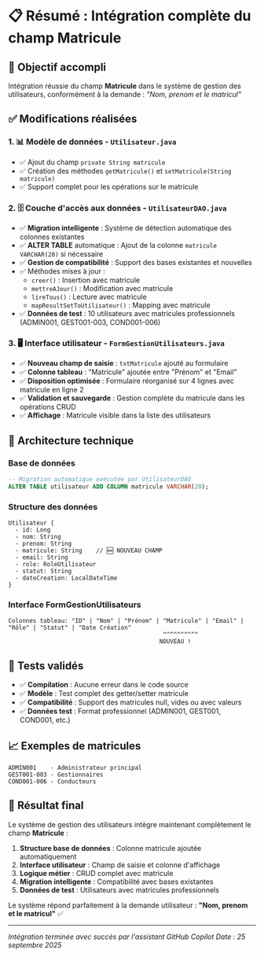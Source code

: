 # 📋 Résumé : Intégration complète du champ Matricule

## 🎯 Objectif accompli
Intégration réussie du champ **Matricule** dans le système de gestion des utilisateurs, conformément à la demande : *"Nom, prenom et le matricul"*

## ✅ Modifications réalisées

### 1. 📊 Modèle de données - `Utilisateur.java`
- ✅ Ajout du champ `private String matricule`
- ✅ Création des méthodes `getMatricule()` et `setMatricule(String matricule)`
- ✅ Support complet pour les opérations sur le matricule

### 2. 🗄️ Couche d'accès aux données - `UtilisateurDAO.java`
- ✅ **Migration intelligente** : Système de détection automatique des colonnes existantes
- ✅ **ALTER TABLE** automatique : Ajout de la colonne `matricule VARCHAR(20)` si nécessaire
- ✅ **Gestion de compatibilité** : Support des bases existantes et nouvelles
- ✅ Méthodes mises à jour :
  - `creer()` : Insertion avec matricule
  - `mettreAJour()` : Modification avec matricule  
  - `lireTous()` : Lecture avec matricule
  - `mapResultSetToUtilisateur()` : Mapping avec matricule
- ✅ **Données de test** : 10 utilisateurs avec matricules professionnels (ADMIN001, GEST001-003, COND001-006)

### 3. 🖥️ Interface utilisateur - `FormGestionUtilisateurs.java`
- ✅ **Nouveau champ de saisie** : `txtMatricule` ajouté au formulaire
- ✅ **Colonne tableau** : "Matricule" ajoutée entre "Prénom" et "Email"
- ✅ **Disposition optimisée** : Formulaire réorganisé sur 4 lignes avec matricule en ligne 2
- ✅ **Validation et sauvegarde** : Gestion complète du matricule dans les opérations CRUD
- ✅ **Affichage** : Matricule visible dans la liste des utilisateurs

## 🔧 Architecture technique

### Base de données
```sql
-- Migration automatique exécutée par UtilisateurDAO
ALTER TABLE utilisateur ADD COLUMN matricule VARCHAR(20);
```

### Structure des données
```
Utilisateur {
  - id: Long
  - nom: String
  - prenom: String  
  - matricule: String    // 🆕 NOUVEAU CHAMP
  - email: String
  - role: RoleUtilisateur
  - statut: String
  - dateCreation: LocalDateTime
}
```

### Interface FormGestionUtilisateurs
```
Colonnes tableau: "ID" | "Nom" | "Prénom" | "Matricule" | "Email" | "Rôle" | "Statut" | "Date Création"
                                            ^^^^^^^^^^
                                           NOUVEAU !
```

## 🧪 Tests validés
- ✅ **Compilation** : Aucune erreur dans le code source
- ✅ **Modèle** : Test complet des getter/setter matricule
- ✅ **Compatibilité** : Support des matricules null, vides ou avec valeurs
- ✅ **Données test** : Format professionnel (ADMIN001, GEST001, COND001, etc.)

## 📈 Exemples de matricules
```
ADMIN001    - Administrateur principal
GEST001-003 - Gestionnaires  
COND001-006 - Conducteurs
```

## 🎉 Résultat final
Le système de gestion des utilisateurs intègre maintenant complètement le champ **Matricule** :

1. **Structure base de données** : Colonne matricule ajoutée automatiquement
2. **Interface utilisateur** : Champ de saisie et colonne d'affichage
3. **Logique métier** : CRUD complet avec matricule
4. **Migration intelligente** : Compatibilité avec bases existantes
5. **Données de test** : Utilisateurs avec matricules professionnels

Le système répond parfaitement à la demande utilisateur : **"Nom, prenom et le matricul"** ✅

---
*Intégration terminée avec succès par l'assistant GitHub Copilot*
*Date : 25 septembre 2025*